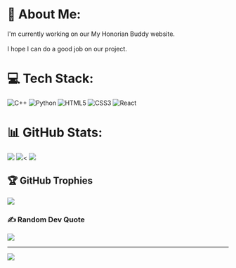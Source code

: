 # 💫 About Me:
I'm currently working on our My Honorian Buddy website.<br><br>I hope I can do a good job on our project.


# 💻 Tech Stack:
![C++](https://img.shields.io/badge/c++-%2300599C.svg?style=for-the-badge&logo=c%2B%2B&logoColor=white) ![Python](https://img.shields.io/badge/python-3670A0?style=for-the-badge&logo=python&logoColor=ffdd54) ![HTML5](https://img.shields.io/badge/html5-%23E34F26.svg?style=for-the-badge&logo=html5&logoColor=white) ![CSS3](https://img.shields.io/badge/css3-%231572B6.svg?style=for-the-badge&logo=css3&logoColor=white) ![React](https://img.shields.io/badge/react-%2320232a.svg?style=for-the-badge&logo=react&logoColor=%2361DAFB)
# 📊 GitHub Stats:
![](https://github-readme-stats.vercel.app/api?username=Seshiruu&theme=dark&hide_border=false&include_all_commits=true&count_private=true)
![](https://github-readme-streak-stats.herokuapp.com/?user=Seshiruu&theme=dark&hide_border=false)<
![](https://github-readme-stats.vercel.app/api/top-langs/?username=Seshiruu&theme=dark&hide_border=false&include_all_commits=true&count_private=true&layout=compact)

## 🏆 GitHub Trophies
![](https://github-profile-trophy.vercel.app/?username=Seshiruu&theme=radical&no-frame=false&no-bg=false&margin-w=4)

### ✍️ Random Dev Quote
![](https://quotes-github-readme.vercel.app/api?type=horizontal&theme=radical)

---
[![](https://visitcount.itsvg.in/api?id=Seshiruu&icon=0&color=0)](https://visitcount.itsvg.in)

<!-- Proudly created with GPRM ( https://gprm.itsvg.in ) -->

